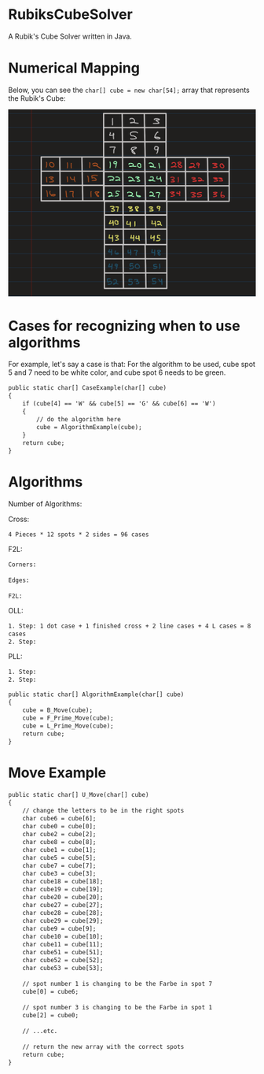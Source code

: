# RubiksCubeSolver
A Rubik's Cube Solver written in Java.

# Numerical Mapping
Below, you can see the `char[] cube = new char[54];` array that represents the Rubik's Cube:

![Rubik's Cube Numerical Map](Documentation/pics/Rubiks-Cube-Solver-Map.png)

# Cases for recognizing when to use algorithms

For example, let's say a case is that:
For the algorithm to be used,
cube spot 5 and 7 need to be white color, and cube spot 6 needs to be green.
```
public static char[] CaseExample(char[] cube)
{
    if (cube[4] == 'W' && cube[5] == 'G' && cube[6] == 'W')
    {
        // do the algorithm here
        cube = AlgorithmExample(cube);
    }
    return cube;
}
```

# Algorithms

Number of Algorithms:

Cross:

    4 Pieces * 12 spots * 2 sides = 96 cases

F2L:

    Corners:

    Edges:

    F2L:

OLL:

    1. Step: 1 dot case + 1 finished cross + 2 line cases + 4 L cases = 8 cases
    2. Step: 

PLL:

    1. Step:
    2. Step:


```
public static char[] AlgorithmExample(char[] cube)
{
    cube = B_Move(cube);
    cube = F_Prime_Move(cube);
    cube = L_Prime_Move(cube);
    return cube;
}
```

# Move Example
```
public static char[] U_Move(char[] cube)
{
    // change the letters to be in the right spots
    char cube6 = cube[6];
    char cube0 = cube[0];
    char cube2 = cube[2];
    char cube8 = cube[8];
    char cube1 = cube[1];
    char cube5 = cube[5];
    char cube7 = cube[7];
    char cube3 = cube[3];
    char cube18 = cube[18];
    char cube19 = cube[19];
    char cube20 = cube[20];
    char cube27 = cube[27];
    char cube28 = cube[28];
    char cube29 = cube[29];
    char cube9 = cube[9];
    char cube10 = cube[10];
    char cube11 = cube[11];
    char cube51 = cube[51];
    char cube52 = cube[52];
    char cube53 = cube[53];

    // spot number 1 is changing to be the Farbe in spot 7
    cube[0] = cube6;

    // spot number 3 is changing to be the Farbe in spot 1
    cube[2] = cube0;
    
    // ...etc.

    // return the new array with the correct spots
    return cube;
}
```
